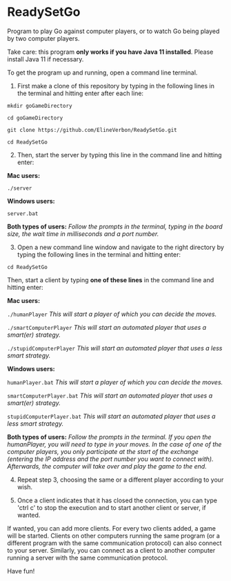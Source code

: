 # ReadySetGo
Program to play Go against computer players, or to watch Go being played by two computer players.

Take care: this program  __only works if you have Java 11 installed__. Please install Java 11 if necessary.

To get the program up and running, open a command line terminal.
1. First make a clone of this repository by typing in the following lines in the terminal and hitting enter after each line:

`mkdir goGameDirectory`

`cd goGameDirectory`

`git clone https://github.com/ElineVerbon/ReadySetGo.git`

`cd ReadySetGo`

2. Then, start the server by typing this line in the command line and hitting enter:

__Mac users:__

`./server`



__Windows users:__

`server.bat`

__Both types of users:__ _Follow the prompts in the terminal, typing in the board size, the wait time in milliseconds and a port number._

3. Open a new command line window and navigate to the right directory by typing the following lines in the terminal and hitting enter:


`cd ReadySetGo`

Then, start a client by typing  __one of these lines__  in the command line and hitting enter:

__Mac users:__

`./humanPlayer`			_This will start a player of which you can decide the moves._

`./smartComputerPlayer`	_This will start an automated player that uses a smart(er) strategy._

`./stupidComputerPlayer` 	_This will start an automated player that uses a less smart strategy._



__Windows users:__

`humanPlayer.bat`			_This will start a player of which you can decide the moves._

`smartComputerPlayer.bat`	_This will start an automated player that uses a smart(er) strategy._

`stupidComputerPlayer.bat` 	_This will start an automated player that uses a less smart strategy._

__Both types of users:__ _Follow the prompts in the terminal. If you open the humanPlayer, you will need to type in your moves. In the case of one of the computer players, you only participate at the start of the exchange (entering the IP address and the port number you want to connect with). Afterwards, the computer will take over and play the game to the end._

4. Repeat step 3, choosing the same or a different player according to your wish.

5. Once a client indicates that it has closed the connection, you can type 'ctrl c' to stop the execution and to start another client or server, if wanted.

If wanted, you can add more clients. For every two clients added, a game will be started. Clients on other computers running the same program (or a different program with the same communication protocol) can also connect to your server. Similarly, you can connect as a client to another computer running a server with the same communication protocol. 

Have fun!
